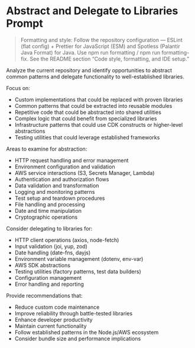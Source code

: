 # Abstract and Delegate to Libraries Prompt

> Formatting and style: Follow the repository configuration — ESLint (flat config) + Prettier for JavaScript (ESM) and Spotless (Palantir Java Format) for Java. Use npm run formatting / npm run formatting-fix. See the README section “Code style, formatting, and IDE setup.”

Analyze the current repository and identify opportunities to abstract common patterns and delegate functionality to well-established libraries.

Focus on:
- Custom implementations that could be replaced with proven libraries
- Common patterns that could be extracted into reusable modules
- Repetitive code that could be abstracted into shared utilities
- Complex logic that could benefit from specialized libraries
- Infrastructure patterns that could use CDK constructs or higher-level abstractions
- Testing utilities that could leverage established frameworks

Areas to examine for abstraction:
- HTTP request handling and error management
- Environment configuration and validation
- AWS service interactions (S3, Secrets Manager, Lambda)
- Authentication and authorization flows
- Data validation and transformation
- Logging and monitoring patterns
- Test setup and teardown procedures
- File handling and processing
- Date and time manipulation
- Cryptographic operations

Consider delegating to libraries for:
- HTTP client operations (axios, node-fetch)
- Input validation (joi, yup, zod)
- Date handling (date-fns, dayjs)
- Environment variable management (dotenv, env-var)
- AWS SDK abstractions
- Testing utilities (factory patterns, test data builders)
- Configuration management
- Error handling and reporting

Provide recommendations that:
- Reduce custom code maintenance
- Improve reliability through battle-tested libraries
- Enhance developer productivity
- Maintain current functionality
- Follow established patterns in the Node.js/AWS ecosystem
- Consider bundle size and performance implications
